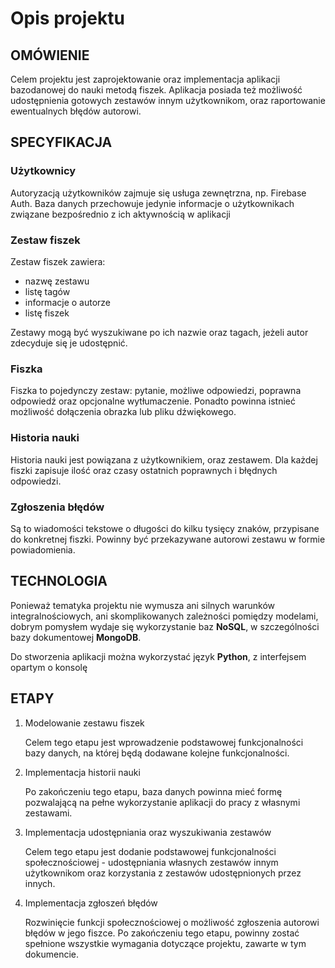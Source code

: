 # Opis projektu


## OMÓWIENIE

Celem projektu jest zaprojektowanie oraz implementacja aplikacji bazodanowej do nauki metodą fiszek. Aplikacja posiada też możliwość udostępnienia gotowych zestawów innym użytkownikom, oraz raportowanie ewentualnych błędów autorowi.


## SPECYFIKACJA


### Użytkownicy

Autoryzacją użytkowników zajmuje się usługa zewnętrzna, np. Firebase Auth. Baza danych przechowuje jedynie informacje o użytkownikach związane bezpośrednio z ich aktywnością w aplikacji


### Zestaw fiszek

Zestaw fiszek zawiera:

*   nazwę zestawu
*   listę tagów
*   informacje o autorze
*   listę fiszek

Zestawy mogą być wyszukiwane po ich nazwie oraz tagach, jeżeli autor zdecyduje się je udostępnić.


### Fiszka

Fiszka to pojedynczy zestaw: pytanie, możliwe odpowiedzi, poprawna odpowiedź oraz opcjonalne wytłumaczenie. Ponadto powinna istnieć możliwość dołączenia obrazka lub pliku dźwiękowego.


### Historia nauki

Historia nauki jest powiązana z użytkownikiem, oraz zestawem. Dla każdej fiszki zapisuje ilość oraz czasy ostatnich poprawnych i błędnych odpowiedzi.


### Zgłoszenia błędów

Są to wiadomości tekstowe o długości do kilku tysięcy znaków, przypisane do konkretnej fiszki. Powinny być przekazywane autorowi zestawu w formie powiadomienia.


## TECHNOLOGIA

Ponieważ tematyka projektu nie wymusza ani silnych warunków integralnościowych, ani skomplikowanych zależności pomiędzy modelami, dobrym pomysłem wydaje się wykorzystanie baz **NoSQL**, w szczególności bazy dokumentowej **MongoDB**.

Do stworzenia aplikacji można wykorzystać język **Python**, z interfejsem opartym o konsolę


## ETAPY



1. Modelowanie zestawu fiszek
   
    Celem tego etapu jest wprowadzenie podstawowej funkcjonalności bazy danych, na której będą dodawane kolejne funkcjonalności.



2. Implementacja historii nauki
   
    Po zakończeniu tego etapu, baza danych powinna mieć formę pozwalającą na pełne wykorzystanie aplikacji do pracy z własnymi zestawami.



3. Implementacja udostępniania oraz wyszukiwania zestawów
   
   Celem tego etapu jest dodanie podstawowej funkcjonalności społecznościowej - udostępniania własnych zestawów innym użytkownikom oraz korzystania z zestawów udostępnionych przez innych.



4. Implementacja zgłoszeń błędów
   
   Rozwinięcie funkcji społecznościowej o możliwość zgłoszenia autorowi błędów w jego fiszce. Po zakończeniu tego etapu, powinny zostać spełnione wszystkie wymagania dotyczące projektu, zawarte w tym dokumencie.